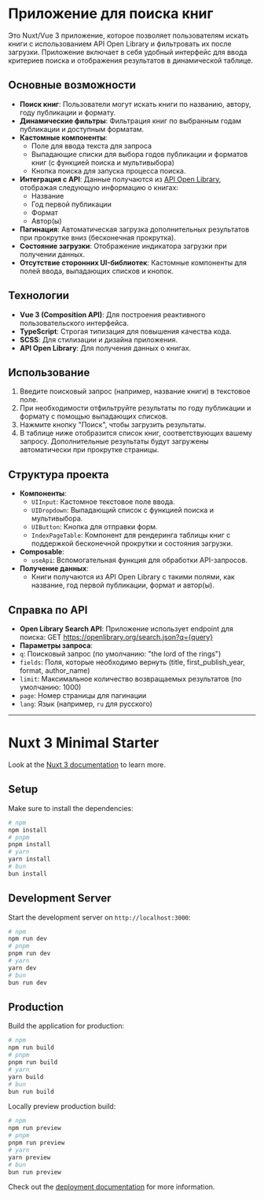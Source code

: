 # Приложение для поиска книг

Это Nuxt/Vue 3 приложение, которое позволяет пользователям искать книги с использованием API Open Library и фильтровать их после загрузки. Приложение включает в себя удобный интерфейс для ввода критериев поиска и отображения результатов в динамической таблице.

## Основные возможности

- **Поиск книг**: Пользователи могут искать книги по названию, автору, году публикации и формату.
- **Динамические фильтры**: Фильтрация книг по выбранным годам публикации и доступным форматам.
- **Кастомные компоненты**:
  - Поле для ввода текста для запроса
  - Выпадающие списки для выбора годов публикации и форматов книг (с функцией поиска и мультивыбора)
  - Кнопка поиска для запуска процесса поиска.
- **Интеграция с API**: Данные получаются из [API Open Library](https://openlibrary.org/dev/docs/api/search), отображая следующую информацию о книгах:
  - Название
  - Год первой публикации
  - Формат
  - Автор(ы)
- **Пагинация**: Автоматическая загрузка дополнительных результатов при прокрутке вниз (бесконечная прокрутка).
- **Состояние загрузки**: Отображение индикатора загрузки при получении данных.
- **Отсутствие сторонних UI-библиотек**: Кастомные компоненты для полей ввода, выпадающих списков и кнопок.

## Технологии

- **Vue 3 (Composition API)**: Для построения реактивного пользовательского интерфейса.
- **TypeScript**: Строгая типизация для повышения качества кода.
- **SCSS**: Для стилизации и дизайна приложения.
- **API Open Library**: Для получения данных о книгах.

## Использование

1. Введите поисковый запрос (например, название книги) в текстовое поле.
2. При необходимости отфильтруйте результаты по году публикации и формату с помощью выпадающих списков.
3. Нажмите кнопку "Поиск", чтобы загрузить результаты.
4. В таблице ниже отобразится список книг, соответствующих вашему запросу. Дополнительные результаты будут загружены автоматически при прокрутке страницы.

## Структура проекта

- **Компоненты**:
  - `UIInput`: Кастомное текстовое поле ввода.
  - `UIDropdown`: Выпадающий список с функцией поиска и мультивыбора.
  - `UIButton`: Кнопка для отправки форм.
  - `IndexPageTable`: Компонент для рендеринга таблицы книг с поддержкой бесконечной прокрутки и состояния загрузки.
- **Composable**:
  - `useApi`: Вспомогательная функция для обработки API-запросов.
- **Получение данных**:
  - Книги получаются из API Open Library с такими полями, как название, год первой публикации, формат и автор(ы).

## Справка по API

- **Open Library Search API**: Приложение использует endpoint для поиска: GET https://openlibrary.org/search.json?q={query}
- **Параметры запроса**:
- `q`: Поисковый запрос (по умолчанию: "the lord of the rings")
- `fields`: Поля, которые необходимо вернуть (title, first_publish_year, format, author_name)
- `limit`: Максимальное количество возвращаемых результатов (по умолчанию: 1000)
- `page`: Номер страницы для пагинации
- `lang`: Язык (например, `ru` для русского)

---

# Nuxt 3 Minimal Starter

Look at the [Nuxt 3 documentation](https://nuxt.com/docs/getting-started/introduction) to learn more.

## Setup

Make sure to install the dependencies:

```bash
# npm
npm install
# pnpm
pnpm install
# yarn
yarn install
# bun
bun install
```

## Development Server

Start the development server on `http://localhost:3000`:

```bash
# npm
npm run dev
# pnpm
pnpm run dev
# yarn
yarn dev
# bun
bun run dev
```

## Production

Build the application for production:

```bash
# npm
npm run build
# pnpm
pnpm run build
# yarn
yarn build
# bun
bun run build
```

Locally preview production build:

```bash
# npm
npm run preview
# pnpm
pnpm run preview
# yarn
yarn preview
# bun
bun run preview
```

Check out the [deployment documentation](https://nuxt.com/docs/getting-started/deployment) for more information.
